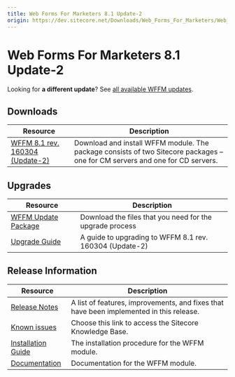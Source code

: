 ```yaml
---
title: Web Forms For Marketers 8.1 Update-2
origin: https://dev.sitecore.net/Downloads/Web_Forms_For_Marketers/Web_Forms_For_Marketers_81/Web_Forms_For_Marketers_81_Update2.aspx
---
```


# Web Forms For Marketers 8.1 Update-2

  <Alert variant='warning' mb={4}>
    <AlertIcon />
    

Looking for **a different update**? See [all available WFFM updates](/downloads/Web_Forms_For_Marketers).


  </Alert>
  

## Downloads

 | Resource | Description |
 | --- | --- |
 | [WFFM 8.1 rev. 160304 (Update-2)](https://sitecoredev.azureedge.net/~/media/C0C7DD85F13B424F9A10B8E25569EDD3.ashx?date=20160307T103827) | Download and install WFFM module. The package consists of two Sitecore packages – one for CM servers and one for CD servers. |

## Upgrades

 | Resource | Description |
 | --- | --- |
 | [WFFM Update Package](https://sitecoredev.azureedge.net/~/media/16D3988BC0D04F7EAD62D7E944A7A7DF.ashx?date=20160307T104456) | Download the files that you need for the upgrade process |
 | [Upgrade Guide](https://sitecoredev.azureedge.net/~/media/600A442C58AC4CE6B9CF7C7A3B4846BD.ashx?date=20170822T121325) | A guide to upgrading to WFFM 8.1 rev. 160304 (Update-2) |

## Release Information

 | Resource | Description |
 | --- | --- |
 | [Release Notes](https://dev.sitecore.net:443/downloads/Web%20Forms%20For%20Marketers/Web%20Forms%20For%20Marketers%2081/Web%20Forms%20For%20Marketers%2081%20Update2/Release%20Notes) | A list of features, improvements, and fixes that have been implemented in this release. |
 | [Known issues](https://kb.sitecore.net/articles/390090) | Choose this link to access the Sitecore Knowledge Base. |
 | [Installation Guide](https://sitecoredev.azureedge.net/~/media/94C0115BD94E481BB6764DBA996BB785.ashx?date=20170824T092232) | The installation procedure for the WFFM module. |
 | [Documentation](https://doc.sitecore.com/developers/81/web-forms-for-marketers/en/index-en.html) | Documentation for the WFFM module. |